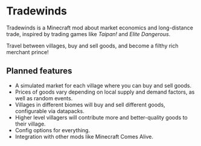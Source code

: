# Tradewinds

Tradewinds is a Minecraft mod about market economics and long-distance trade, inspired by trading games like *Taipan!* and *Elite Dangerous*.

Travel between villages, buy and sell goods, and become a filthy rich merchant prince!

## Planned features
* A simulated market for each village where you can buy and sell goods.
* Prices of goods vary depending on local supply and demand factors, as well as random events.
* Villages in different biomes will buy and sell different goods, configurable via datapacks.
* Higher level villagers will contribute more and better-quality goods to their village.
* Config options for everything.
* Integration with other mods like Minecraft Comes Alive.